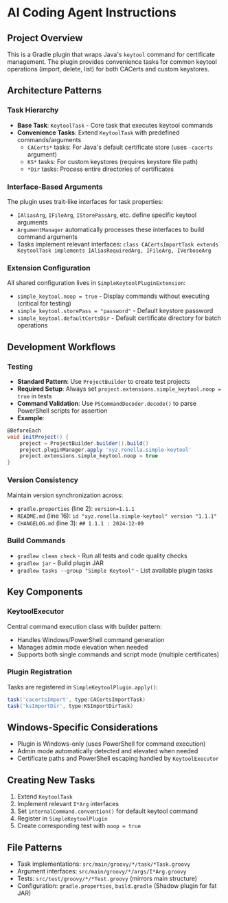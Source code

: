 # AI Coding Agent Instructions

## Project Overview
This is a Gradle plugin that wraps Java's `keytool` command for certificate management. The plugin provides convenience tasks for common keytool operations (import, delete, list) for both CACerts and custom keystores.

## Architecture Patterns

### Task Hierarchy
- **Base Task**: `KeytoolTask` - Core task that executes keytool commands
- **Convenience Tasks**: Extend `KeytoolTask` with predefined commands/arguments
  - `CACerts*` tasks: For Java's default certificate store (uses `-cacerts` argument)
  - `KS*` tasks: For custom keystores (requires keystore file path)
  - `*Dir` tasks: Process entire directories of certificates

### Interface-Based Arguments
The plugin uses trait-like interfaces for task properties:
- `IAliasArg`, `IFileArg`, `IStorePassArg`, etc. define specific keytool arguments
- `ArgumentManager` automatically processes these interfaces to build command arguments
- Tasks implement relevant interfaces: `class CACertsImportTask extends KeytoolTask implements IAliasRequiredArg, IFileArg, IVerboseArg`

### Extension Configuration
All shared configuration lives in `SimpleKeytoolPluginExtension`:
- `simple_keytool.noop = true` - Display commands without executing (critical for testing)
- `simple_keytool.storePass = "password"` - Default keystore password
- `simple_keytool.defaultCertsDir` - Default certificate directory for batch operations

## Development Workflows

### Testing
- **Standard Pattern**: Use `ProjectBuilder` to create test projects
- **Required Setup**: Always set `project.extensions.simple_keytool.noop = true` in tests
- **Command Validation**: Use `PSCommandDecoder.decode()` to parse PowerShell scripts for assertion
- **Example**:
```groovy
@BeforeEach
void initProject() {
    project = ProjectBuilder.builder().build()
    project.pluginManager.apply 'xyz.ronella.simple-keytool'
    project.extensions.simple_keytool.noop = true
}
```

### Version Consistency
Maintain version synchronization across:
- `gradle.properties` (line 2): `version=1.1.1`
- `README.md` (line 16): `id "xyz.ronella.simple-keytool" version "1.1.1"`
- `CHANGELOG.md` (line 3): `## 1.1.1 : 2024-12-09`

### Build Commands
- `gradlew clean check` - Run all tests and code quality checks
- `gradlew jar` - Build plugin JAR
- `gradlew tasks --group "Simple Keytool"` - List available plugin tasks

## Key Components

### KeytoolExecutor
Central command execution class with builder pattern:
- Handles Windows/PowerShell command generation
- Manages admin mode elevation when needed
- Supports both single commands and script mode (multiple certificates)

### Plugin Registration
Tasks are registered in `SimpleKeytoolPlugin.apply()`:
```groovy
task('cacertsImport', type:CACertsImportTask)
task('ksImportDir', type:KSImportDirTask)
```

## Windows-Specific Considerations
- Plugin is Windows-only (uses PowerShell for command execution)
- Admin mode automatically detected and elevated when needed
- Certificate paths and PowerShell escaping handled by `KeytoolExecutor`

## Creating New Tasks
1. Extend `KeytoolTask`
2. Implement relevant `I*Arg` interfaces
3. Set `internalCommand.convention()` for default keytool command
4. Register in `SimpleKeytoolPlugin`
5. Create corresponding test with `noop = true`

## File Patterns
- Task implementations: `src/main/groovy/*/task/*Task.groovy`
- Argument interfaces: `src/main/groovy/*/args/I*Arg.groovy`
- Tests: `src/test/groovy/*/*Test.groovy` (mirrors main structure)
- Configuration: `gradle.properties`, `build.gradle` (Shadow plugin for fat JAR)